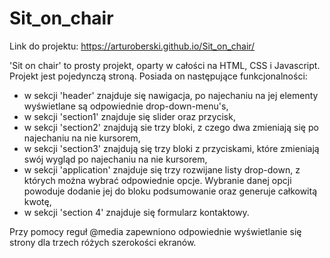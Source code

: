# Sit_on_chair

Link do projektu: https://arturoberski.github.io/Sit_on_chair/

'Sit on chair' to prosty projekt, oparty w całości na HTML, CSS i Javascript. Projekt jest pojedynczą stroną. Posiada on następujące funkcjonalności:
- w sekcji 'header' znajduje się nawigacja, po najechaniu na jej elementy wyświetlane są odpowiednie drop-down-menu's,
- w sekcji 'section1' znajduje się slider oraz przycisk,
- w sekcji 'section2' znajdują sie trzy bloki, z czego dwa zmieniają się po najechaniu na nie kursorem,
- w sekcji 'section3' znajdują się trzy bloki z przyciskami, które zmieniają swój wygląd po najechaniu na nie kursorem,
- w sekcji 'application' znajduje się trzy rozwijane listy drop-down, z których można wybrać odpowiednie opcje. Wybranie danej opcji powoduje dodanie jej do bloku podsumowanie oraz generuje całkowitą kwotę,
- w sekcji 'section 4' znajduje się formularz kontaktowy.

Przy pomocy reguł @media zapewniono odpowiednie wyświetlanie się strony dla trzech różych szerokości ekranów.


